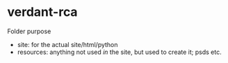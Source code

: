verdant-rca
===========

Folder purpose
 * site: for the actual site/html/python
 * resources: anything not used _in_ the site, but used to create it; psds etc.
